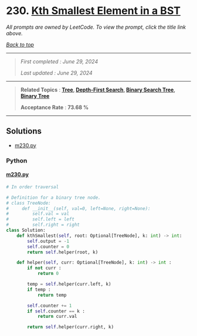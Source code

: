 # 230. [Kth Smallest Element in a BST](<https://leetcode.com/problems/kth-smallest-element-in-a-bst>)

*All prompts are owned by LeetCode. To view the prompt, click the title link above.*

*[Back to top](<../README.md>)*

------

> *First completed : June 29, 2024*
>
> *Last updated : June 29, 2024*

------

> **Related Topics** : **[Tree](<by_topic/Tree.md>), [Depth-First Search](<by_topic/Depth-First Search.md>), [Binary Search Tree](<by_topic/Binary Search Tree.md>), [Binary Tree](<by_topic/Binary Tree.md>)**
>
> **Acceptance Rate** : **73.68 %**

------

## Solutions

- [m230.py](<../my-submissions/m230.py>)
### Python
#### [m230.py](<../my-submissions/m230.py>)
```Python
# In order traversal

# Definition for a binary tree node.
# class TreeNode:
#     def __init__(self, val=0, left=None, right=None):
#         self.val = val
#         self.left = left
#         self.right = right
class Solution:
    def kthSmallest(self, root: Optional[TreeNode], k: int) -> int:
        self.output = -1
        self.counter = 0
        return self.helper(root, k)

    def helper(self, curr: Optional[TreeNode], k: int) -> int : 
        if not curr :
            return 0

        temp = self.helper(curr.left, k)
        if temp :
            return temp

        self.counter += 1
        if self.counter == k :
            return curr.val

        return self.helper(curr.right, k)


```

